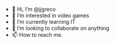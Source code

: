 - 👋 Hi, I’m @jjgreco
- 👀 I’m interested in video games
- 🌱 I’m currently learning IT
- 💞️ I’m looking to collaborate on anything
- 📫 How to reach me.

<!---
jjgreco/jjgreco is a ✨ special ✨ repository because its `README.md` (this file) appears on your GitHub profile.
You can click the Preview link to take a look at your changes.
--->
